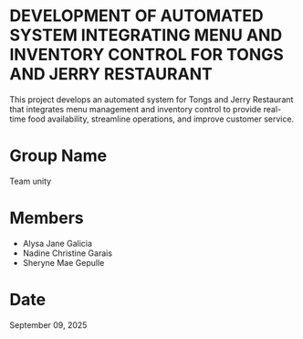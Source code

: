 # DEVELOPMENT OF AUTOMATED SYSTEM INTEGRATING MENU AND INVENTORY CONTROL FOR TONGS AND JERRY RESTAURANT

This project develops an automated system for Tongs and Jerry Restaurant that integrates menu management and inventory control to provide real-time food availability, streamline operations, and improve customer service.

# Group Name
Team unity

# Members
- Alysa Jane Galicia   
- Nadine Christine Garais  
- Sheryne Mae Gepulle  

# Date
September 09, 2025

